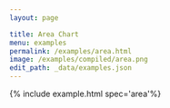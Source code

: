 ```yaml
---
layout: page

title: Area Chart
menu: examples
permalink: /examples/area.html
image: /examples/compiled/area.png
edit_path: _data/examples.json
---
```




{% include example.html spec='area'%}
